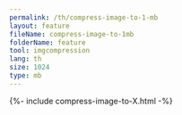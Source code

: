 ```yaml
---
permalink: /th/compress-image-to-1-mb
layout: feature
fileName: compress-image-to-1mb
folderName: feature
tool: imgcompression
lang: th
size: 1024
type: mb
---
```


{%- include compress-image-to-X.html -%}
